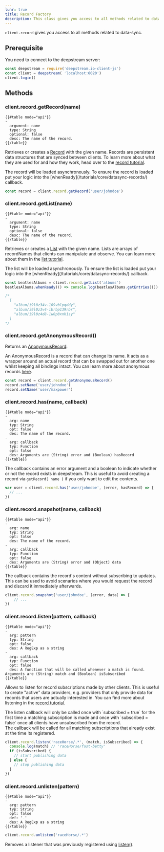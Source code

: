 ```yaml
---
lunr: true
title: Record Factory
description: This class gives you access to all methods related to data-sync
---
```


`client.record` gives you access to all methods related to data-sync.

## Prerequisite

You need to connect to the deepstream server:

```javascript
const deepstream = require('deepstream.io-client-js')
const client = deepstream( 'localhost:6020')
client.login()
```

## Methods

### client.record.getRecord(name)
```
{{#table mode="api"}}
-
  argument: name
  type: String
  optional: false
  desc: The name of the record.
{{/table}}
```

Retrieves or creates a [Record](datasync-record/) with the given name. Records are persistent data structures that are synced between clients. To learn more about what they are used for and how they work, head over to the [record tutorial](../../tutorials/core/datasync-records/).

<div class="note">
The record will be loaded asynchronously. To ensure the record is loaded put your logic into the [whenReady](/tutorials/core/datasync-records/) callback.
</div>

```javascript
const record = client.record.getRecord('user/johndoe')
```

### client.record.getList(name)
```
{{#table mode="api"}}
-
  argument: name
  type: String
  optional: false
  desc: The name of the record.
{{/table}}
```

Retrieves or creates a [List](datasync-client-record.html) with the given name. Lists are arrays of recordNames that clients can manipulate and observe. You can learn more about them in the [list tutorial](../../tutorials/core/datasync-list).

<div class="note">The list will be loaded asynchronously. To ensure the list is loaded put your
logic into the [whenReady](/tutorials/core/datasync-records/) callback.
</div>

```javascript
const beatlesAlbums = client.record.getList('albums')
beatlesAlbums.whenReady(() => console.log(beatlesAlbums.getEntries()))

/*
  [
    "album/i9l0z34v-109vblpqddy",
    "album/i9l0z3v4-ibrbp139rbr",
    "album/i9l0z4d8-1w0p8xnk1sy"
  ]
*/
```

### client.record.getAnonymousRecord()

Returns an [AnonymousRecord](anonymous_record.html).

An AnonymousRecord is a record that can change its name. It
acts as a wrapper around an actual record that can
be swapped out for another one whilst keeping all bindings intact.
You can learn more about anonymous records [here](../../tutorials/core/datasync-anonymous-record).

```javascript
const record = client.record.getAnonymousRecord()
record.setName('user/johndoe')
record.setName('user/maxpower')
```

### client.record.has(name, callback)
```
{{#table mode="api"}}
-
  arg: name
  typ: String
  opt: false
  des: The name of the record.
-
  arg: callback
  typ: Function
  opt: false
  des: Arguments are (String) error and (Boolean) hasRecord
{{/table}}
```

The callback contains an error argument and a boolean to indicate whether or not the record exists in deepstream. This is useful to avoid creating a record via `getRecord( name )` if you only want to edit the contents.

```javascript
var user = client.record.has('user/johndoe', (error, hasRecord) => {
  // ...
})
```

### client.record.snapshot(name, callback)
```
{{#table mode="api"}}
-
  arg: name
  typ: String
  opt: false
  des: The name of the record.
-
  arg: callback
  typ: Function
  opt: false
  des: Arguments are (String) error and (Object) data
{{/table}}
```

The callback contains the record's content without subscribing to updates. This can be used to avoid scenarios where you would request the record and discard it immediately afterwards.

```javascript
client.record.snapshot('user/johndoe', (error, data) => {
	// ...
})
```

### client.record.listen(pattern, callback)
```
{{#table mode="api"}}
-
  arg: pattern
  typ: String
  opt: false
  des: A RegExp as a string
-
  arg: callback
  typ: Function
  opt: false
  des: A function that will be called whenever a match is found. Arguments are (String) match and (Boolean) isSubscribed
{{/table}}
```

Allows to listen for record subscriptions made by other clients. This is useful to create "active" data providers, e.g. providers that only provide data for records that users are actually interested in. You can find more about listening in the [record tutorial](../../tutorials/core/datasync-record/).

<div class="info">
The listen callback will only be called once with `subscribed = true` for the first time a matching subscription is made and once with `subscribed = false` once all clients have unsubscribed from the record.
</div>

<div class="info">
The callback will be called for all matching subscriptions that already exist at the time its registered.
</div>

```javascript
client.record.listen('raceHorse/.*', (match, isSubscribed) => {
  console.log(match) // 'raceHorse/fast-betty'
  if (isSubscribed) {
    // start publishing data
  } else {
    // stop publishing data
  }
})
```

### client.record.unlisten(pattern)
```
{{#table mode="api"}}
-
  arg: pattern
  typ: String
  opt: false
  def: '-'
  des: A RegExp as a string
{{/table}}
```

```javascript
client.record.unlisten('raceHorse/.*')
```

Removes a listener that was previously registered using [listen()](../datasync-record/).
